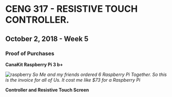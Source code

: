   # CENG 317 - RESISTIVE TOUCH CONTROLLER.
  
  ## October 2, 2018 - Week 5

### Proof of Purchases

**CanaKit Raspberry Pi 3 b+**

![raspberry](https://user-images.githubusercontent.com/43186158/46378852-ee33b800-c66a-11e8-8b2a-75a6e47cf173.PNG)
*So Me and my friends ordered 6 Raspberry Pi Together. So this is the invoice for all of Us. It cost me like $73 for a Raspberry Pi*

**Controller and Resistive Touch Screen**


